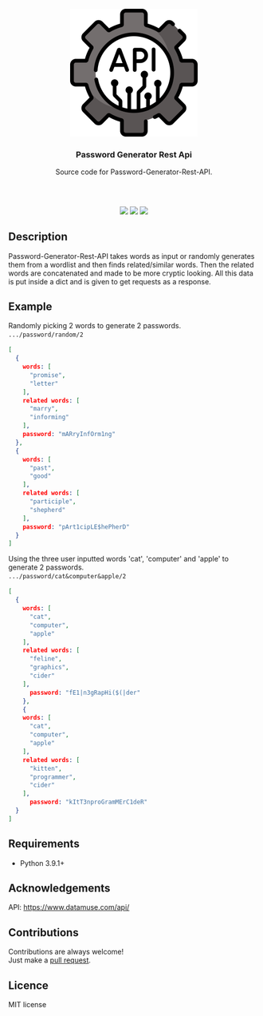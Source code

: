 <p align="center">
<img src="images/api.png" width="256" height="256"/>
<br/>
<h3 align="center">Password Generator Rest Api</h3>
<p align="center">Source code for Password-Generator-Rest-API.</p>
<h2></h2>
</p>
<br />

<p align="center">
<a href="../../issues"><img src="https://img.shields.io/github/issues/aminbeigi/Password-Generator-Rest-API.svg?style=flat-square" /></a>
<a href="../../pulls"><img src="https://img.shields.io/github/issues-pr/aminbeigi/Password-Generator-Rest-API.svg?style=flat-square" /></a>
<img src="https://img.shields.io/github/license/aminbeigi/Password-Generator-Rest-API?style=flat-square">
</p>

## Description
Password-Generator-Rest-API takes words as input or randomly generates them from a wordlist and then finds related/similar words. Then the related words are concatenated and made to be more cryptic looking. All this data is put inside a dict and is given to get requests as a response.

## Example
Randomly picking 2 words to generate 2 passwords.  
`.../password/random/2`
```json
[
  {
    words: [
      "promise",
      "letter"
    ],
    related words: [
      "marry",
      "informing"
    ],
    password: "mARryInfOrm1ng"
  },
  {
    words: [
      "past",
      "good"
    ],
    related words: [
      "participle",
      "shepherd"
    ],
    password: "pArt1cipLE$hePherD"
  }
]
```
Using the three user inputted words 'cat', 'computer' and 'apple' to generate 2 passwords.  
`.../password/cat&computer&apple/2`
```json
[
  {
    words: [
      "cat",
      "computer",
      "apple"
    ],
    related words: [
      "feline",
      "graphics",
      "cider"
    ],
      password: "fE1|n3gRapHi($(|der"
    },
    {
    words: [
      "cat",
      "computer",
      "apple"
    ],
    related words: [
      "kitten",
      "programmer",
      "cider"
    ],
      password: "kItT3nproGramMErC1deR"
  }
]
```

## Requirements
* Python 3.9.1+

## Acknowledgements
API: https://www.datamuse.com/api/

## Contributions
Contributions are always welcome!  
Just make a [pull request](../../pulls).

## Licence
MIT license
